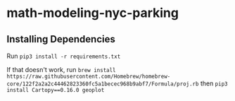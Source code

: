 # math-modeling-nyc-parking

## Installing Dependencies

 Run `pip3 install -r requirements.txt`

 If that doesn't work, run `brew install https://raw.githubusercontent.com/Homebrew/homebrew-core/122f2a2a2c44462823360fc5a1becec968b9abf7/Formula/proj.rb` then `pip3 install Cartopy==0.16.0 geoplot`

